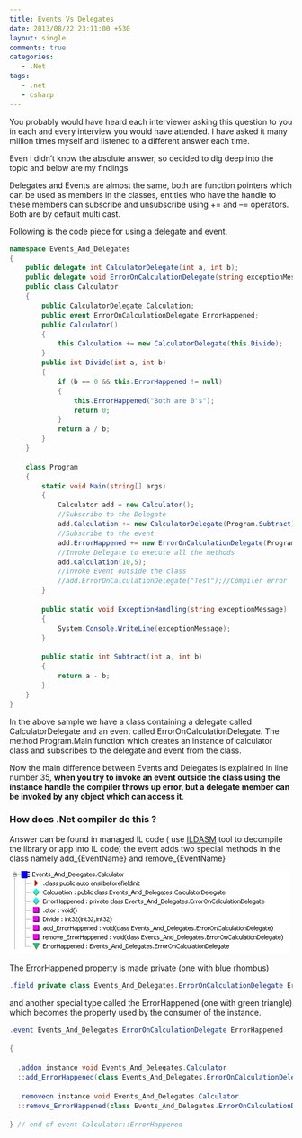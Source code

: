 ```yaml
---
title: Events Vs Delegates
date: 2013/08/22 23:11:00 +530
layout: single
comments: true
categories: 
   - .Net
tags:
   - .net
   - csharp
---
```


You probably would have heard each interviewer asking this question to you in each and every interview you would have attended. I have asked it many million times myself and listened to a different answer each time.

Even i didn’t know the absolute answer, so decided to dig deep into the topic and below are my findings

Delegates and Events are almost the same, both are function pointers which can be used as members in the classes, entities who have the handle to these members can subscribe and unsubscribe using += and –= operators. Both are by default multi cast.

Following is the code piece for using a delegate and event.

```csharp
namespace Events_And_Delegates
{
    public delegate int CalculatorDelegate(int a, int b);
    public delegate void ErrorOnCalculationDelegate(string exceptionMessage);
    public class Calculator
    {
        public CalculatorDelegate Calculation;
        public event ErrorOnCalculationDelegate ErrorHappened;
        public Calculator()
        {
            this.Calculation += new CalculatorDelegate(this.Divide);
        }
        public int Divide(int a, int b)
        {
            if (b == 0 && this.ErrorHappened != null)
            {
                this.ErrorHappened("Both are 0's");
                return 0;
            }
            return a / b;
        }
    }

    class Program
    {
        static void Main(string[] args)
        {
            Calculator add = new Calculator();
            //Subscribe to the Delegate
            add.Calculation += new CalculatorDelegate(Program.Subtract);
            //Subscribe to the event
            add.ErrorHappened += new ErrorOnCalculationDelegate(Program.ExceptionHandling);
            //Invoke Delegate to execute all the methods
            add.Calculation(10,5);
            //Invoke Event outside the class
            //add.ErrorOnCalculationDelegate("Test");//Compiler error
        }

        public static void ExceptionHandling(string exceptionMessage)
        {
            System.Console.WriteLine(exceptionMessage);
        }

        public static int Subtract(int a, int b)
        {
            return a - b;
        }
    }
}
```

In the above sample we have a class containing a delegate called CalculatorDelegate and an event called ErrorOnCalculationDelegate. The method Program.Main function which creates an instance of calculator class and subscribes to the delegate and event from the class.

Now the main difference between Events and Delegates is explained in line number 35, **when you try to invoke an event outside the class using the instance handle the compiler throws up error, but a delegate member can be invoked by any object which can access it**.

### How does .Net compiler do this ?

Answer can be found in managed IL code ( use [ILDASM](http://msdn.microsoft.com/en-us/library/f7dy01k1.aspx) tool to decompile the library or app into IL code) the event adds two special methods in the class namely add_{EventName} and remove_{EventName}

![Event Delegates](/assets/images/eventdelegates.jpg)

The ErrorHappened property is made private (one with blue rhombus)

```csharp
.field private class Events_And_Delegates.ErrorOnCalculationDelegate ErrorHappened
```
and another special type called the ErrorHappened (one with green triangle) which becomes the property used by the consumer of the instance.

```csharp
.event Events_And_Delegates.ErrorOnCalculationDelegate ErrorHappened

{

  .addon instance void Events_And_Delegates.Calculator
  ::add_ErrorHappened(class Events_And_Delegates.ErrorOnCalculationDelegate)

  .removeon instance void Events_And_Delegates.Calculator
  ::remove_ErrorHappened(class Events_And_Delegates.ErrorOnCalculationDelegate)

} // end of event Calculator::ErrorHappened
```